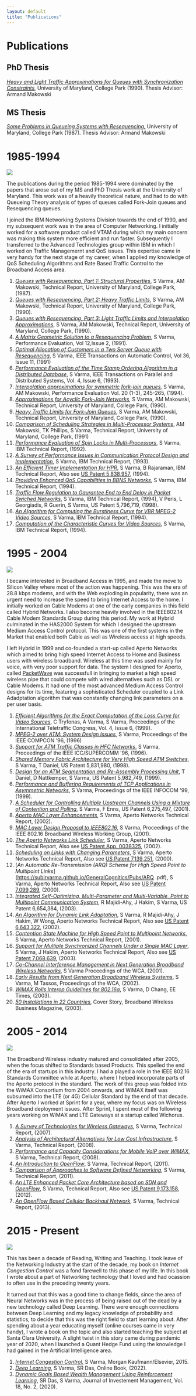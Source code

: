 ```yaml
---
layout: default
title: "Publications"
---
```


# Publications

## PhD Thesis
[*Heavy and Light Traffic Approximations for Queues with Synchronization Constraints,*](https://drum.lib.umd.edu/bitstream/handle/1903/5028/PhD_90-2.pdf?sequence=1) University of Maryland, College Park (1990). Thesis Advisor: Armand Makowski

## MS Thesis

[*Some Problems in Queueing Systems with Resequencing,*](https://drum.lib.umd.edu/bitstream/handle/1903/4731/MS_87-9.pdf?sequence=1&isAllowed=y)
University of Maryland, College Park (1987). 
Thesis Advisor: Armand Makowski

# 1985-1994

![](https://subirvarma.github.io/GeneralCognitics/images/PhD.jpeg) 

The publications during the period 1985-1994 were dominated by the papers that arose out of my MS and PhD Thesis work at the University of Maryland. This work was of a heavily theoretical nature, and had to do with Queueing Theory analysis of types of queues called Fork-Join queues and Resequencing queues.

I joined the IBM Networking Systems Division towards the end of 1990, and my subsequent work was in the area of Computer Networking. I initially worked for a software product called VTAM during which my main concern was making this system more efficient and run faster. Subsequently I transferred to the Advanced Technologies group within IBM in which I worked on Traffic Managemernt and QoS issues. This expertise came in very handy for the next stage of my career, when I applied my knowledge of QoS Scheduling Algorithms and Rate Based Traffic Control to the Broadband Access area.

1. [*Queues with Resequencing, Part 1: Structural Properties*](https://subirvarma.github.io/GeneralCognitics/Pubs/RSQ1.pdf), S Varma, AM Makowski, Technical Report, University of Maryland, College Park, (1987).
2. [*Queues with Resequencing, Part 2: Heavy Traffic Limits*](https://subirvarma.github.io/GeneralCognitics/Pubs/rsq2.pdf), S Varma, AM Makowski, Technical Report, University of Maryland, College Park, (1990).
3. [*Queues with Resequencing, Part 3: Light Traffic Limits and Interpolation Approximations*](https://subirvarma.github.io/GeneralCognitics/Pubs/rsq3.pdf), S Varma, AM Makowski, Technical Report, University of Maryland, College Park, (1990).
4. [*A Matrix Geometric Solution to a Resequencing Problem*](https://subirvarma.github.io/GeneralCognitics/Pubs/rsq4.pdf), S Varma, Performance Evaluation, Vol 12,Issue 2, (1991).
5. [*Optimal Allocation of Customers in a Two Server Queue with Resequencing*](https://subirvarma.github.io/GeneralCognitics/Pubs/rsq5.pdf), S Varma, IEEE Transactions on Automatic Control, Vol 36, Issue 11, (1991)
6. [*Performance Evaluation of the TIme Stamp Ordering Algorithm in a Distributed Database*](https://subirvarma.github.io/GeneralCognitics/Pubs/tso.pdf), S Varma, IEEE Transactions on Parallel and Distributed Systems, Vol. 4, Issue 6, (1993).
7. [*Interpolation approximations for symmetric fork-join queues,*](https://drum.lib.umd.edu/bitstream/handle/1903/5303/TR_92-122.pdf?sequence=1) S Varma, AM Makowski, Performance Evaluation Vol. 20 (1-3), 245-265, (1994).
8. [*Approximations for Acyclic Fork-Join Networks*](https://subirvarma.github.io/GeneralCognitics/Pubs/fj1.pdf), S Varma, AM Makowski, Technical Report, University of Maryland, College Park, (1990).
9. [*Heavy Traffic Limits for Fork-Join Queues*](https://subirvarma.github.io/GeneralCognitics/Pubs/fj2.pdf), S Varma, AM Makowski, Technical Report, University of Maryland, College Park, (1990).
10. [*Comparison of Scheduling Strategies in Multi-Processor Systems*](https://subirvarma.github.io/GeneralCognitics/Pubs/fj3.pdf), AM Makowski, TK Phillips, S Varma, Technical Report, University of Maryland, College Park, (1991)
11. [*Performance Evaluation of Spin Locks in Multi-Processors*](https://subirvarma.github.io/GeneralCognitics/Pubs/ibm1.pdf), S Varma, IBM Technical Report, (1992).
12. [*A Survey of Performance Issues in Communication Protocol Design and Implementation*](https://subirvarma.github.io/GeneralCognitics/Pubs/ibm3.pdf), S Varma, IBM Technical Report, (1993).
13. [*An Efficient Timer Implementation for HPR*](https://subirvarma.github.io/GeneralCognitics/Pubs/ibm4.pdf), S Varma, B Rajaraman, IBM Technical Report, Also see [US Patent 5,838,957](https://scholar.google.com/citations?view_op=view_citation&hl=en&user=BB5KNdsAAAAJ&citation_for_view=BB5KNdsAAAAJ:RYcK_YlVTxYC), (1994).
14. [*Providing Enhanced QoS Capabilities in BBNS Networks*](https://subirvarma.github.io/GeneralCognitics/Pubs/ibm2.pdf), S Varma, IBM Technical Report, (1994).
15. [*Traffic Flow Regulation to Gaurantee End to End Delay in Packet Swiched Networks*](https://patentimages.storage.googleapis.com/e8/e1/da/75fee35007f7c1/US5796719.pdf), S Varma, IBM Technical Report, (1994), V Peris, L Georgiadis, R Guerin, S Varma, US Patent 5,796,719, (1998).
16. [*An Algorithm for Computing the Burstiness Curve for VBR MPEG-2 Video Sources*](https://subirvarma.github.io/GeneralCognitics/Pubs/lc2.pdf), S Varma, IBM Technical Report, (1994).
17. [*Computation of the Characteristic Curves for Video Sources*](https://subirvarma.github.io/GeneralCognitics/Pubs/lc3.pdf), S Varma, IBM Technical Report, (1994).


# 1995 - 2004

![](https://subirvarma.github.io/GeneralCognitics/images/Aperto.jpeg)

I became interested in Broadband Access in 1995, and made the move to Silicon Valley where most of the action was happening. This was the era of 28.8 kbps modems, and with the Web exploding in popularity, there was an urgent need to increase the speed to bring Internet Access to the home. I initially worked on Cable Modems at one of the early companies in this field called Hybrid Networks. I also become heavily involved in the IEEE802.14 Cable Modem Standards Group during this period. My work at Hybrid culminated in the HAS2000 System for which I designed the upstream Medium Access Control protocol. This was one of the first systems in the Market that enabled both Cable as well as Wireless access at high speeds.

I left Hybrid in 1999 and co-founded a start-up called Aperto Networks which aimed to bring high speed Internet Access to Home and Business users with wireless broadband. Wireless at this time was used mainly for voice, with very poor support for data. The system I designed for Aperto, called [PacketWave](https://www.apertonet.com/) was successfull in bringing to market a high speed wireless pipe that could compete with wired alternatives such as DSL or Cable Modems. It had one of the most advanced Medium Access Control designs for its time, featuring a sophisticated Scheduler coupled to a Link Adadptation algorithm that was constantly changing link parameters on a per user basis. 

1. [*Efficient Algorithms for the Exact Computation of the Loss Curve for Video Sources*](https://subirvarma.github.io/GeneralCognitics/Pubs/lc.pdf), C Tryfonas, A Varma, S Varma, Proceedings of the International Teletraffic Congress, Vol. 4, Issue 6, (1999).
2. [*MPEG-2 over ATM: System Design Issues*](https://subirvarma.github.io/GeneralCognitics/Pubs/lsi1.pdf), S Varma, Proceedings of the IEEE COMPCON '96, (1996)
3. [*Support for ATM Traffic Classes in HFC Networks*](https://subirvarma.github.io/GeneralCognitics/Pubs/lsi2.pdf), S Varma, Proceedings of the IEEE ICC/SUPERCOMM '96, (1996).
4. [*Shared Memory Fabric Architecture for Very High Speed ATM Switches*](https://patentimages.storage.googleapis.com/40/79/e2/45015dc95c395c/US5831980.pdf), S Varma, T Daniel, US Patent 5,831,980, (1998).
5. [*Design for an ATM Segmentation and Re-Assembly Processing Unit*](https://patentimages.storage.googleapis.com/cc/b3/23/9ffba61a5e6cbe/US5982749.pdf), T Daniel, D Nattkemper, S Varma, US Patent 5,982,749, (1999).
6. [*Performance and Buffering Requirements of TCP Applications in Asymmetric Networks*](https://subirvarma.github.io/GeneralCognitics/Pubs/hybrid1.pdf), S Varma, Proceedings of the IEEE INFOCOM '99, (1999).
7. [*A Scheduler for Controlling Multiple Upstream Channels Using a Mixture of Contention and Polling*](https://patentimages.storage.googleapis.com/31/28/e7/f3f6d041dafa52/US6275497.pdf), S Varma, F Enns, US Patent 6,275,497, (2001).
8. [*Aperto MAC Layer Enhancements*](https://subirvarma.github.io/GeneralCognitics/Pubs/Overview.pdf), S Varma, Aperto Networks Technical Report, (2002).
9. [*MAC Layer Design Proposal to IEEE802.16*](https://subirvarma.github.io/GeneralCognitics/Pubs/TLC.pdf), S Varma, Proceedings of the IEEE 802.16 Broadband Wireless Working Group, (2001).
10. [*The Aperto Networks Link Scheduler*](https://subirvarma.github.io/GeneralCognitics/Pubs/ApertoSched.pdf), S Varma, Aperto Networks Technical Report, Also see [US Patent App. 0038325](https://patentimages.storage.googleapis.com/aa/81/2a/4770e43df89230/US20110038325A1.pdf), (2002).
11. [*Scheduling on Links with Changing Parameters*](https://subirvarma.github.io/GeneralCognitics/Pubs/SP.pdf), S Varma, Aperto Networks Technical Report, Also see [US Patent 7,139,251](https://patentimages.storage.googleapis.com/38/ba/00/01be9ae44bbb68/US7139251.pdf), (2000).
12. [*An Automatic Re-Transmission (ARQ) Scheme for High Speed Point to Multipoint Links*](https://subirvarma.github.io/GeneralCognitics/Pubs/ARQ .pdf), S Varma, Aperto Networks Technical Report, Also see [US Patent 7,099,289](https://patentimages.storage.googleapis.com/7a/f7/e1/d3e733660abdc1/US7099289.pdf), (2000).
13. [*Integrated Self-Optimizing, Multi-Parameter and Multi-Variable, Point to Multipoint Communication System*](https://patentimages.storage.googleapis.com/4e/9c/78/eb511bec192bdf/US6654384.pdf), R Majidi-Ahy, J Hakim, S Varma, US Patent 6,654,384, (2003).
14. [*An Algorithm for Dynamic Link Adaptation*](https://subirvarma.github.io/GeneralCognitics/Pubs/DLA.pdf), S Varma, R Majidi-Ahy, J Hakim, W Wong, Aperto Networks Technical Report, Also see [US Patent 6,643,322](https://patentimages.storage.googleapis.com/9e/64/b7/55d8ed722c13c4/US6643322.pdf), (2002).
15. [*Contention State Machine for High Speed Point to Multipoint Networks*](https://subirvarma.github.io/GeneralCognitics/Pubs/Contention.pdf), S Varma, Aperto Networks Technical Report, (2001).
16. [*Support for Multiple Synchronized Channels Under a Single MAC Layer*](https://subirvarma.github.io/GeneralCognitics/Pubs/MPHY.pdf), S Varma, J Hakim, Aperto Networks Technical Report, Also see [US Patent 7,068,639](https://patentimages.storage.googleapis.com/ac/0f/03/b472e9f9d2b509/US7068639.pdf), (2003).
17. [*Co-Channel Interference Management in Next Generation Broadband Wireless Networks*](https://subirvarma.github.io/GeneralCognitics/Pubs/WCA2001.pdf), S Varma Proceedings of the WCA, (2001).
18. [*Early Results from Next Generation Broadband Wireless Systems*](https://subirvarma.github.io/GeneralCognitics/Pubs/WCA2002.pdf), S Varma, M Tassos, Proceedings of the WCA, (2002).
19. [*WiMAX Rolls Interop Guidelines for 802.16a*](https://www.eetimes.com/wimax-rolls-interop-guidelines-for-802-16a/), S Varma, D Chang, EE Times, (2003).
20. [*50 Installations in 22 Countries*](https://subirvarma.github.io/GeneralCognitics/Pubs/Article.pdf), Cover Story, Broadband Wireless Business Magazine, (2003).


# 2005 - 2014

![](https://subirvarma.github.io/GeneralCognitics/images/family.JPG)

The Broadband Wireless industry matured and consolidated after 2005, when the focus shifted to Standards based Products. This spelled the end of the era of startups in this industry. I had a played a role in the IEEE 802.16 Standards Committee while at Aperto, where I helped incorporate parts of the Aperto protocol in the standard. The work of this group was folded into the WiMAX Consortium from 2004 onwards, and WiMAX itself was subsumed into the LTE (or 4G) Cellular Standard by the end of that decade. After Aperto I worked at Sprint for a year, where my focus was on Wireless Broadband deployment issues. After Sprint, I spent most of the following years working on WiMAX and LTE Gateways at a startup called Wichorus.

1. [*A Survey of Technologies for Wireless Gateways*](https://subirvarma.github.io/GeneralCognitics/Pubs/WirelessGW.pdf), S Varma, Technical Report, (2007).
2. [*Analysis of Architectural Alternatives for Low Cost Infrastructure*](https://subirvarma.github.io/GeneralCognitics/Pubs/spr1.pdf), S Varma, Technical Report, (2008).
3. [*Performance and Capacity Considerations for Mobile VoIP over WiMAX*](https://subirvarma.github.io/GeneralCognitics/Pubs/spr2.pdf), S Varma, Technical Report, (2008).
4. [*An Introduction to OpenFlow*](https://subirvarma.github.io/GeneralCognitics/Pubs/OpenFlow.pdf), S Varma, Technical Report, (2011).
5. [*Comparison of Approaches to Software Defined Networking*](https://subirvarma.github.io/GeneralCognitics/Pubs/SDN.pdf), S Varma, Technical Report, (2011).
6. [*An LTE Enhanced Packet Core Architecture based on SDN and OpenFlow*](https://subirvarma.github.io/GeneralCognitics/Pubs/TL1.pdf), S Varma, Technical Report, Also see [US Patent 9,173,158](https://patentimages.storage.googleapis.com/3b/3d/3c/9b6053d2c45915/US9173158.pdf), (2012).
7. [*An OpenFlow Based Cellular Backhaul Network*](https://subirvarma.github.io/GeneralCognitics/Pubs/MobileBH.pdf), S Varma, Technical Report, (2013).

# 2015 - Present

![](https://subirvarma.github.io/GeneralCognitics/images/CongestionControl.png)

This has been a decade of Reading, Writing and Teaching. I took leave of the Networking Industry at the start of the decade, my book on *Internet Congestion Control* was a fond farewell to this phase of my life. In this book I wrote about a part of Networking technology that I loved and had ocassion to often use in the preceding twenty years.

It turned out that this was a good time to change fields, since the area of Neural Networks was in the process of being raised out of the dead by a new technology called Deep Learning. There were enough connections between Deep Learning and my legacy knowledge of probability and statistics, to decide that this was the right field to start learning about. After spending about a year educating myself (online courses came in very handy), I wrote a book on the topic and also started teaching the subject at Santa Clara University. A slight twist in this story came during pandemic year of 2020, when I launched a Quant Hedge Fund using the knowledge I had gained in the Artificial Intelligence area.

1. [*Internet Congestion Control,*](https://www.amazon.com/Internet-Congestion-Control-Subir-Varma/dp/0128035838/ref=tmm_pap_swatch_0?_encoding=UTF8&qid=1669339227&sr=8-3) S Varma, Morgan Kaufmann/Elsevier, 2015.
2. [*Deep Learning*](https://subirvarma.github.io/GeneralCognitics/Books.html), S Varma, SR Das, Online Book, (2022).
3. [*Dynamic Goals Based Wealth Management Using Reinforcement Learning*](https://subirvarma.github.io/GeneralCognitics/Pubs/WM.pdf), SR Das, S Varma, Journal of Investement Management, Vol. 18, No. 2, (2020).

